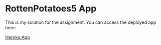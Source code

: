 # RottenPotatoes5 App

This is my solution for the assignment. You can access the deployed app here:

[Heroku App](https://rottenpotatoes5-4813688855f1.herokuapp.com/)

